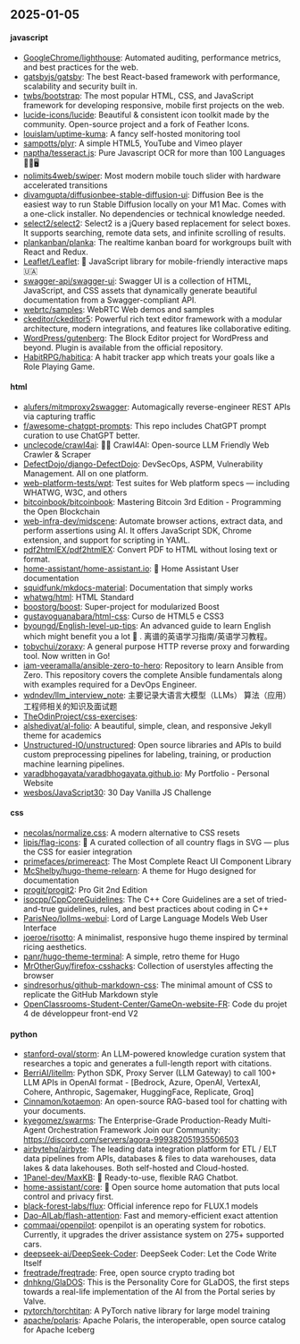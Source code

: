 ## 2025-01-05

#### javascript
* [GoogleChrome/lighthouse](https://github.com/GoogleChrome/lighthouse): Automated auditing, performance metrics, and best practices for the web.
* [gatsbyjs/gatsby](https://github.com/gatsbyjs/gatsby): The best React-based framework with performance, scalability and security built in.
* [twbs/bootstrap](https://github.com/twbs/bootstrap): The most popular HTML, CSS, and JavaScript framework for developing responsive, mobile first projects on the web.
* [lucide-icons/lucide](https://github.com/lucide-icons/lucide): Beautiful & consistent icon toolkit made by the community. Open-source project and a fork of Feather Icons.
* [louislam/uptime-kuma](https://github.com/louislam/uptime-kuma): A fancy self-hosted monitoring tool
* [sampotts/plyr](https://github.com/sampotts/plyr): A simple HTML5, YouTube and Vimeo player
* [naptha/tesseract.js](https://github.com/naptha/tesseract.js): Pure Javascript OCR for more than 100 Languages 📖🎉🖥
* [nolimits4web/swiper](https://github.com/nolimits4web/swiper): Most modern mobile touch slider with hardware accelerated transitions
* [divamgupta/diffusionbee-stable-diffusion-ui](https://github.com/divamgupta/diffusionbee-stable-diffusion-ui): Diffusion Bee is the easiest way to run Stable Diffusion locally on your M1 Mac. Comes with a one-click installer. No dependencies or technical knowledge needed.
* [select2/select2](https://github.com/select2/select2): Select2 is a jQuery based replacement for select boxes. It supports searching, remote data sets, and infinite scrolling of results.
* [plankanban/planka](https://github.com/plankanban/planka): The realtime kanban board for workgroups built with React and Redux.
* [Leaflet/Leaflet](https://github.com/Leaflet/Leaflet): 🍃 JavaScript library for mobile-friendly interactive maps 🇺🇦
* [swagger-api/swagger-ui](https://github.com/swagger-api/swagger-ui): Swagger UI is a collection of HTML, JavaScript, and CSS assets that dynamically generate beautiful documentation from a Swagger-compliant API.
* [webrtc/samples](https://github.com/webrtc/samples): WebRTC Web demos and samples
* [ckeditor/ckeditor5](https://github.com/ckeditor/ckeditor5): Powerful rich text editor framework with a modular architecture, modern integrations, and features like collaborative editing.
* [WordPress/gutenberg](https://github.com/WordPress/gutenberg): The Block Editor project for WordPress and beyond. Plugin is available from the official repository.
* [HabitRPG/habitica](https://github.com/HabitRPG/habitica): A habit tracker app which treats your goals like a Role Playing Game.

#### html
* [alufers/mitmproxy2swagger](https://github.com/alufers/mitmproxy2swagger): Automagically reverse-engineer REST APIs via capturing traffic
* [f/awesome-chatgpt-prompts](https://github.com/f/awesome-chatgpt-prompts): This repo includes ChatGPT prompt curation to use ChatGPT better.
* [unclecode/crawl4ai](https://github.com/unclecode/crawl4ai): 🚀🤖 Crawl4AI: Open-source LLM Friendly Web Crawler & Scraper
* [DefectDojo/django-DefectDojo](https://github.com/DefectDojo/django-DefectDojo): DevSecOps, ASPM, Vulnerability Management. All on one platform.
* [web-platform-tests/wpt](https://github.com/web-platform-tests/wpt): Test suites for Web platform specs — including WHATWG, W3C, and others
* [bitcoinbook/bitcoinbook](https://github.com/bitcoinbook/bitcoinbook): Mastering Bitcoin 3rd Edition - Programming the Open Blockchain
* [web-infra-dev/midscene](https://github.com/web-infra-dev/midscene): Automate browser actions, extract data, and perform assertions using AI. It offers JavaScript SDK, Chrome extension, and support for scripting in YAML.
* [pdf2htmlEX/pdf2htmlEX](https://github.com/pdf2htmlEX/pdf2htmlEX): Convert PDF to HTML without losing text or format.
* [home-assistant/home-assistant.io](https://github.com/home-assistant/home-assistant.io): 📘 Home Assistant User documentation
* [squidfunk/mkdocs-material](https://github.com/squidfunk/mkdocs-material): Documentation that simply works
* [whatwg/html](https://github.com/whatwg/html): HTML Standard
* [boostorg/boost](https://github.com/boostorg/boost): Super-project for modularized Boost
* [gustavoguanabara/html-css](https://github.com/gustavoguanabara/html-css): Curso de HTML5 e CSS3
* [byoungd/English-level-up-tips](https://github.com/byoungd/English-level-up-tips): An advanced guide to learn English which might benefit you a lot 🎉 . 离谱的英语学习指南/英语学习教程。
* [tobychui/zoraxy](https://github.com/tobychui/zoraxy): A general purpose HTTP reverse proxy and forwarding tool. Now written in Go!
* [iam-veeramalla/ansible-zero-to-hero](https://github.com/iam-veeramalla/ansible-zero-to-hero): Repository to learn Ansible from Zero. This repository covers the complete Ansible fundamentals along with examples required for a DevOps Engineer.
* [wdndev/llm_interview_note](https://github.com/wdndev/llm_interview_note): 主要记录大语言大模型（LLMs） 算法（应用）工程师相关的知识及面试题
* [TheOdinProject/css-exercises](https://github.com/TheOdinProject/css-exercises): 
* [alshedivat/al-folio](https://github.com/alshedivat/al-folio): A beautiful, simple, clean, and responsive Jekyll theme for academics
* [Unstructured-IO/unstructured](https://github.com/Unstructured-IO/unstructured): Open source libraries and APIs to build custom preprocessing pipelines for labeling, training, or production machine learning pipelines.
* [varadbhogayata/varadbhogayata.github.io](https://github.com/varadbhogayata/varadbhogayata.github.io): My Portfolio - Personal Website
* [wesbos/JavaScript30](https://github.com/wesbos/JavaScript30): 30 Day Vanilla JS Challenge

#### css
* [necolas/normalize.css](https://github.com/necolas/normalize.css): A modern alternative to CSS resets
* [lipis/flag-icons](https://github.com/lipis/flag-icons): 🎏 A curated collection of all country flags in SVG — plus the CSS for easier integration
* [primefaces/primereact](https://github.com/primefaces/primereact): The Most Complete React UI Component Library
* [McShelby/hugo-theme-relearn](https://github.com/McShelby/hugo-theme-relearn): A theme for Hugo designed for documentation
* [progit/progit2](https://github.com/progit/progit2): Pro Git 2nd Edition
* [isocpp/CppCoreGuidelines](https://github.com/isocpp/CppCoreGuidelines): The C++ Core Guidelines are a set of tried-and-true guidelines, rules, and best practices about coding in C++
* [ParisNeo/lollms-webui](https://github.com/ParisNeo/lollms-webui): Lord of Large Language Models Web User Interface
* [joeroe/risotto](https://github.com/joeroe/risotto): A minimalist, responsive hugo theme inspired by terminal ricing aesthetics.
* [panr/hugo-theme-terminal](https://github.com/panr/hugo-theme-terminal): A simple, retro theme for Hugo
* [MrOtherGuy/firefox-csshacks](https://github.com/MrOtherGuy/firefox-csshacks): Collection of userstyles affecting the browser
* [sindresorhus/github-markdown-css](https://github.com/sindresorhus/github-markdown-css): The minimal amount of CSS to replicate the GitHub Markdown style
* [OpenClassrooms-Student-Center/GameOn-website-FR](https://github.com/OpenClassrooms-Student-Center/GameOn-website-FR): Code du projet 4 de développeur front-end V2

#### python
* [stanford-oval/storm](https://github.com/stanford-oval/storm): An LLM-powered knowledge curation system that researches a topic and generates a full-length report with citations.
* [BerriAI/litellm](https://github.com/BerriAI/litellm): Python SDK, Proxy Server (LLM Gateway) to call 100+ LLM APIs in OpenAI format - [Bedrock, Azure, OpenAI, VertexAI, Cohere, Anthropic, Sagemaker, HuggingFace, Replicate, Groq]
* [Cinnamon/kotaemon](https://github.com/Cinnamon/kotaemon): An open-source RAG-based tool for chatting with your documents.
* [kyegomez/swarms](https://github.com/kyegomez/swarms): The Enterprise-Grade Production-Ready Multi-Agent Orchestration Framework Join our Community: https://discord.com/servers/agora-999382051935506503
* [airbytehq/airbyte](https://github.com/airbytehq/airbyte): The leading data integration platform for ETL / ELT data pipelines from APIs, databases & files to data warehouses, data lakes & data lakehouses. Both self-hosted and Cloud-hosted.
* [1Panel-dev/MaxKB](https://github.com/1Panel-dev/MaxKB): 💬 Ready-to-use, flexible RAG Chatbot.
* [home-assistant/core](https://github.com/home-assistant/core): 🏡 Open source home automation that puts local control and privacy first.
* [black-forest-labs/flux](https://github.com/black-forest-labs/flux): Official inference repo for FLUX.1 models
* [Dao-AILab/flash-attention](https://github.com/Dao-AILab/flash-attention): Fast and memory-efficient exact attention
* [commaai/openpilot](https://github.com/commaai/openpilot): openpilot is an operating system for robotics. Currently, it upgrades the driver assistance system on 275+ supported cars.
* [deepseek-ai/DeepSeek-Coder](https://github.com/deepseek-ai/DeepSeek-Coder): DeepSeek Coder: Let the Code Write Itself
* [freqtrade/freqtrade](https://github.com/freqtrade/freqtrade): Free, open source crypto trading bot
* [dnhkng/GlaDOS](https://github.com/dnhkng/GlaDOS): This is the Personality Core for GLaDOS, the first steps towards a real-life implementation of the AI from the Portal series by Valve.
* [pytorch/torchtitan](https://github.com/pytorch/torchtitan): A PyTorch native library for large model training
* [apache/polaris](https://github.com/apache/polaris): Apache Polaris, the interoperable, open source catalog for Apache Iceberg
